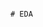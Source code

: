                                                                                                           # EDA 
 
